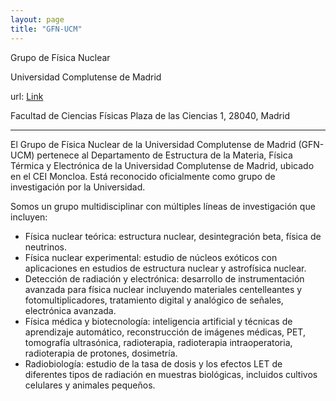 ```yaml
---
layout: page
title: "GFN-UCM"
---
```


Grupo de Física Nuclear

Universidad Complutense de Madrid

url: [Link](https://www.ucm.es/gfn)

Facultad de Ciencias Físicas
Plaza de las Ciencias 1, 28040, Madrid

---

El Grupo de Física Nuclear de la Universidad Complutense de Madrid (GFN-UCM) pertenece al Departamento de Estructura de la Materia, Física Térmica y Electrónica de la Universidad Complutense de Madrid, ubicado en el CEI Moncloa. Está reconocido oficialmente como grupo de investigación por la Universidad.

Somos un grupo multidisciplinar con múltiples líneas de investigación que incluyen:

- Física nuclear teórica: estructura nuclear, desintegración beta, física de neutrinos.
- Física nuclear experimental: estudio de núcleos exóticos con aplicaciones en estudios de estructura nuclear y astrofísica nuclear.
- Detección de radiación y electrónica: desarrollo de instrumentación avanzada para física nuclear incluyendo materiales centelleantes y fotomultiplicadores, tratamiento digital y analógico de señales, electrónica avanzada.
- Física médica y biotecnología: inteligencia artificial y técnicas de aprendizaje automático, reconstrucción de imágenes médicas, PET, tomografía ultrasónica, radioterapia, radioterapia intraoperatoria, radioterapia de protones, dosimetría.
- Radiobiología: estudio de la tasa de dosis y los efectos LET de diferentes tipos de radiación en muestras biológicas, incluidos cultivos celulares y animales pequeños.
